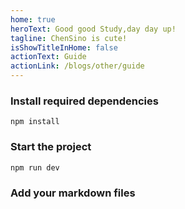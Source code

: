 ```yaml
---
home: true
heroText: Good good Study,day day up!
tagline: ChenSino is cute!
isShowTitleInHome: false
actionText: Guide
actionLink: /blogs/other/guide
---
```


### Install required dependencies
```shell
npm install
```

### Start the project
```shell
npm run dev
```

### Add your markdown files
